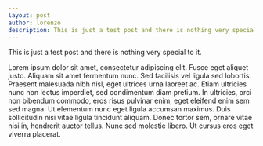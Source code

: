 ```yaml
---
layout: post
author: lorenzo
description: This is just a test post and there is nothing very special to it.
---
```

This is just a test post and there is nothing very special to it.

Lorem ipsum dolor sit amet, consectetur adipiscing elit. Fusce eget aliquet justo. Aliquam sit amet fermentum nunc. Sed facilisis vel ligula sed lobortis. Praesent malesuada nibh nisl, eget ultrices urna laoreet ac. Etiam ultricies nunc non lectus imperdiet, sed condimentum diam pretium. In ultricies, orci non bibendum commodo, eros risus pulvinar enim, eget eleifend enim sem sed magna. Ut elementum nunc eget ligula accumsan maximus. Duis sollicitudin nisi vitae ligula tincidunt aliquam. Donec tortor sem, ornare vitae nisi in, hendrerit auctor tellus. Nunc sed molestie libero. Ut cursus eros eget viverra placerat. 